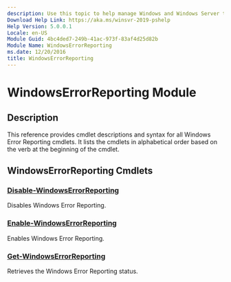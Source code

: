 ```yaml
---
description: Use this topic to help manage Windows and Windows Server technologies with Windows PowerShell.
Download Help Link: https://aka.ms/winsvr-2019-pshelp
Help Version: 5.0.0.1
Locale: en-US
Module Guid: 4bc4ded7-249b-41ac-973f-83af4d25d82b
Module Name: WindowsErrorReporting
ms.date: 12/20/2016
title: WindowsErrorReporting
---
```


# WindowsErrorReporting Module
## Description
This reference provides cmdlet descriptions and syntax for all Windows Error Reporting cmdlets. It lists the cmdlets in alphabetical order based on the verb at the beginning of the cmdlet.

## WindowsErrorReporting Cmdlets
### [Disable-WindowsErrorReporting](./Disable-WindowsErrorReporting.md)
Disables Windows Error Reporting.

### [Enable-WindowsErrorReporting](./Enable-WindowsErrorReporting.md)
Enables Windows Error Reporting.

### [Get-WindowsErrorReporting](./Get-WindowsErrorReporting.md)
Retrieves the Windows Error Reporting status.


